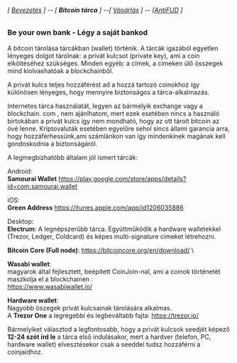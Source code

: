 ###### [ [Bevezetés](README.md) ]  -- [  **Bitcoin tárca** ] --[ [Vásárlás](vasarlas.md) ] -- [[AntiFUD](antiFUD.md) ]

### Be your own bank - Légy a saját bankod

A bitcoin tárolása tárcákban (wallet) történik. A tárcák igazából egyetlen lényeges dolgot tárolnak: a privát kulcsot (private key), ami a coin elköltéséhez szükséges.
Minden egyéb: a címek, a címeken ülő összegek mind kiolvashatóak a blockchainből.

A privát kulcs teljes hozzáférést ad a hozzá tartozó coinokhoz így különösen lényeges, hogy mennyire biztonságos a tárca-alkalmazás.

Internetes tárca használatát, legyen az bármelyik exchange vagy a blockchain. com , nem ajánlhatom, mert ezek esetében nincs a használó birtokában a privát kulcs így nem mondható, hogy az ott tárolt bitcoin az övé lenne. Kriptovaluták esetében egyelőre sehol sincs állami garancia arra, hogy hozzáférhessünk,ami számlánkon van így mindenkinek magának kell gondoskodnia a biztonságáról.

A legmegbízhatóbb általam jól ismert tárcák:

Android: \
**Samourai Wallet**
<https://play.google.com/store/apps/details?id=com.samourai.wallet>

iOS: \
**Green Address**
<https://itunes.apple.com/app/id1206035886>

Desktop: \
**Electrum**:
A legnépszerűbb tárca. Együttműködik a hardware walletekkel (Trezor, Ledger, Coldcard) és képes multi-signature címeket létrehozni.



**Bitcoin Core (Full node)**: <https://bitcoincore.org/en/download/> \

**Wasabi wallet**:\
magyarok által fejlesztett, beépített CoinJoin-nal, ami a coinok történetét maszkolja el a blockchainen :\
<https://www.wasabiwallet.io/>

**Hardware wallet**:\
Nagyobb öszegek privát kulcsainak tárolására alkalmas. \
A **Trezor One** a legrégebbi és legbeváltabb fajta: <https://trezor.io/>

Bármelyiket választod a legfontosabb, hogy a privát kulcsok seedjét képező **12-24 szót írd le** a tárca első indulásakor, mert a hardver (telefon, PC, hardware wallet) elvesztésekor csak a seeddel tudsz hozzáférni a coinjaidhoz.
